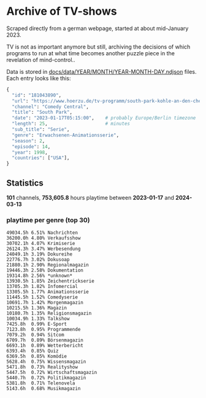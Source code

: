 # Archive of TV-shows

Scraped directly from a german webpage, started at about mid-January 2023.

TV is not as important anymore but still, archiving the decisions of which programs to run at what time
becomes another puzzle piece in the revelation of mind-control.. 

Data is stored in [docs/data/YEAR/MONTH/YEAR-MONTH-DAY.ndjson](docs/data/) files. 
Each entry looks like this:

```python
{
  "id": "181043890", 
  "url": "https://www.hoerzu.de/tv-programm/south-park-kohle-an-den-chefkoch/bid_181043890/", 
  "channel": "Comedy Central", 
  "title": "South Park", 
  "date": "2023-01-17T05:15:00",    # probably Europe/Berlin timezone 
  "length": 25,                     # minutes 
  "sub_title": "Serie", 
  "genre": "Erwachsenen-Animationsserie", 
  "season": 2, 
  "episode": 14, 
  "year": 1998, 
  "countries": ["USA"],
}
```

## Statistics

**101** channels, **753,605.8** hours playtime between **2023-01-17** and **2024-03-13**


### playtime per genre (top 30)

    49034.5h 6.51% Nachrichten
    36200.0h 4.80% Verkaufsshow
    30702.1h 4.07% Krimiserie
    26124.3h 3.47% Werbesendung
    24049.1h 3.19% Dokureihe
    22776.7h 3.02% Dokusoap
    21880.1h 2.90% Regionalmagazin
    19446.3h 2.58% Dokumentation
    19314.8h 2.56% *unknown*
    13930.5h 1.85% Zeichentrickserie
    13705.3h 1.82% Infomercial
    13305.5h 1.77% Animationsserie
    11445.5h 1.52% Comedyserie
    10691.7h 1.42% Morgenmagazin
    10215.5h 1.36% Magazin
    10180.7h 1.35% Religionsmagazin
    10034.9h 1.33% Talkshow
    7425.8h  0.99% E-Sport
    7123.8h  0.95% Programmende
    7079.2h  0.94% Sitcom
    6709.7h  0.89% Börsenmagazin
    6693.1h  0.89% Wetterbericht
    6393.4h  0.85% Quiz
    6369.5h  0.85% Komödie
    5628.4h  0.75% Wissensmagazin
    5471.8h  0.73% Realityshow
    5447.5h  0.72% Wirtschaftsmagazin
    5440.7h  0.72% Politikmagazin
    5381.8h  0.71% Telenovela
    5143.6h  0.68% Musikmagazin
